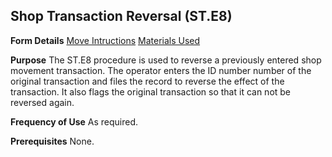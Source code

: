## Shop Transaction Reversal (ST.E8)
<PageHeader />

**Form Details**
[Move Intructions](../ST-E8-1/README.md)
[Materials Used](../ST-E8-2/README.md)

**Purpose**
The ST.E8 procedure is used to reverse a previously entered shop movement
transaction. The operator enters the ID number number of the original
transaction and files the record to reverse the effect of the transaction. It
also flags the original transaction so that it can not be reversed again.

**Frequency of Use**
As required.

**Prerequisites**
None.

<badge text= "Version 8.10.57 " vertical="middle" />

<PageFooter />
